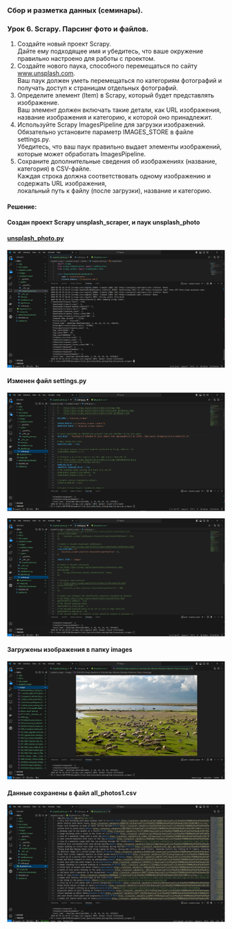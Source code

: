 ### Сбор и разметка данных (семинары).  
### Урок 6. Scrapy. Парсинг фото и файлов.  
1. Создайте новый проект Scrapy.  
Дайте ему подходящее имя и убедитесь, что ваше окружение правильно настроено для работы с проектом.  
2. Создайте нового паука, способного перемещаться по сайту www.unsplash.com.  
Ваш паук должен уметь перемещаться по категориям фотографий и получать доступ к страницам отдельных фотографий.  
3. Определите элемент (Item) в Scrapy, который будет представлять изображение.  
Ваш элемент должен включать такие детали, как URL изображения, название изображения и категорию, к которой оно принадлежит.  
4. Используйте Scrapy ImagesPipeline для загрузки изображений.  
Обязательно установите параметр IMAGES_STORE в файле settings.py.  
Убедитесь, что ваш паук правильно выдает элементы изображений, которые может обработать ImagesPipeline.  
5. Сохраните дополнительные сведения об изображениях (название, категория) в CSV-файле.  
Каждая строка должна соответствовать одному изображению и содержать URL изображения,  
локальный путь к файлу (после загрузки), название и категорию.  
  
#### Решение:  
#### Создан проект Scrapy unsplash_scraper, и паук unsplash_photo  
  
#### [unsplash_photo.py](unsplash_scraper%2Funsplash_scraper%2Fspiders%2Funsplash_photo.py)  

![unsplash.png](unsplash.png)  
  
#### Изменен файл settings.py  
![settings1.png](settings1.png)  
  
![settings2.png](settings2.png)  
  
#### Загружены изображения в папку images   
  
![images.png](images.png)   
  
#### Данные сохранены в файл all_photos1.csv  
![all_photos.png](all_photos.png)